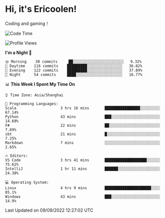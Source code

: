 # Hi, it's Ericoolen!
Coding and gaming！

<!--START_SECTION:waka-->
![Code Time](http://img.shields.io/badge/Code%20Time-358%20hrs%201%20min-blue)

![Profile Views](http://img.shields.io/badge/Profile%20Views-0-blue)

**I'm a Night 🦉** 

```text
🌞 Morning    30 commits     ██░░░░░░░░░░░░░░░░░░░░░░░   9.32% 
🌆 Daytime    116 commits    █████████░░░░░░░░░░░░░░░░   36.02% 
🌃 Evening    122 commits    █████████░░░░░░░░░░░░░░░░   37.89% 
🌙 Night      54 commits     ████░░░░░░░░░░░░░░░░░░░░░   16.77%

```


📊 **This Week I Spent My Time On** 

```text
⌚︎ Time Zone: Asia/Shanghai

💬 Programming Languages: 
Scala                    3 hrs 16 mins       ████████████████░░░░░░░░░   67.14% 
Python                   43 mins             ███░░░░░░░░░░░░░░░░░░░░░░   14.69% 
F#                       22 mins             ██░░░░░░░░░░░░░░░░░░░░░░░   7.69% 
sbt                      21 mins             █░░░░░░░░░░░░░░░░░░░░░░░░   7.25% 
Markdown                 7 mins              ░░░░░░░░░░░░░░░░░░░░░░░░░   2.65%

🔥 Editors: 
VS Code                  3 hrs 41 mins       ███████████████████░░░░░░   75.62% 
IntelliJ                 1 hr 11 mins        ██████░░░░░░░░░░░░░░░░░░░   24.38%

💻 Operating System: 
Linux                    4 hrs 9 mins        █████████████████████░░░░   85.1% 
Windows                  43 mins             ███░░░░░░░░░░░░░░░░░░░░░░   14.9%

```


 Last Updated on 09/09/2022 12:27:02 UTC
<!--END_SECTION:waka-->


